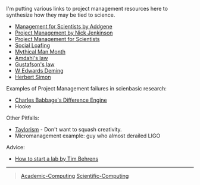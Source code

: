 

I'm putting various links to project management resources here to synthesize how they may be tied to science.

-   [Management for Scientists by Addgene](htt/info.addgene.odownload-addgenes-ebook-management-for-scientists)
-   [Project Management by Nick Jenkinson](htt/www.nickjenkins.nproprojectPrimer.pdf)
-   [Project Management for Scientists](htt/www.sciencemag.ocaree20project-management-scientists)
-   [Social Loafing](http/en.wikibooks.owiManaging_Groups_and_TeaSocial_Loafing)
-   [Mythical Man Month](http/en.wikipedia.owiThe_Mythical_Man-Month)
-   [Amdahl's law](http/en.wikipedia.owiAmdahl%27s_law)
-   [Gustafson's law](http/en.wikipedia.owiGustafson%27s_law)
-   [W Edwards Deming](http/en.wikipedia.owiW._Edwards_Deming)
-   [Herbert Simon](http/en.wikipedia.owiHerbert_A._Simon)

Examples of Project Management failures in scienbasic research:

-   [Charles Babbage's Difference Engine](http/en.wikipedia.owiDifference_engine)
-   Hooke

Other Pitfalls:

-   [Taylorism](htt/rationalwiki.owiTaylorism) - Don't want to squash creativity.
-   Micromanagement example: guy who almost derailed LIGO

Advice:

-   [How to start a lab by Tim Behrens](htt/users.fmrib.ox.ac.~behreStartingalab.htm)

* * * * *

> [Academic-Computing](Academic-Computing) [Scientific-Computing](Scientific-Computing)
